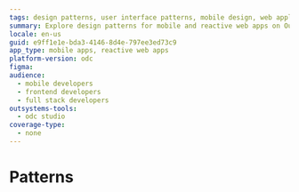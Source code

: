 ```yaml
---
tags: design patterns, user interface patterns, mobile design, web application design, user experience
summary: Explore design patterns for mobile and reactive web apps on OutSystems Data Cloud (ODC) to enhance user experience and interface design.
locale: en-us
guid: e9ff1e1e-bda3-4146-8d4e-797ee3ed73c9
app_type: mobile apps, reactive web apps
platform-version: odc
figma:
audience:
  - mobile developers
  - frontend developers
  - full stack developers
outsystems-tools:
  - odc studio
coverage-type:
  - none
---
```

# Patterns

